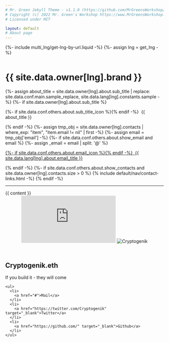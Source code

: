 ```yaml
---
# Mr. Green Jekyll Theme - v1.1.0 (https://github.com/MrGreensWorkshop/MrGreen-JekyllTheme)
# Copyright (c) 2022 Mr. Green's Workshop https://www.MrGreensWorkshop.com
# Licensed under MIT

layout: default
# About page
---
```

{%- include multi_lng/get-lng-by-url.liquid -%}
{%- assign lng = get_lng -%}
<div class="multipurpose-container about-container">
  <div class="row about-main">
    <div class="col-md-3 about-img">
      <img src="{{ page.img }}" alt="">
    </div>
    <div class="col-md-9 about-header">
      <h1 translate="no">{{ site.data.owner[lng].brand }}</h1>
      <div class="meta-container">
        {%- assign about_title = site.data.owner[lng].about.sub_title | replace: site.data.conf.main.sample_replace, site.data.lang[lng].constants.sample -%}
        {%- if site.data.owner[lng].about.sub_title %}
          <p class="sub-title">
            {%- if site.data.conf.others.about.sub_title_icon %}<i class="{{ 'fa-fw ' }}{{ site.data.conf.others.about.sub_title_icon }}" aria-hidden="true"></i>{% endif -%}
            &nbsp;{{ about_title }}
          </p>
        {% endif -%}
        {%- assign tmp_obj =  site.data.owner[lng].contacts | where_exp: "item", "item.email != nil" | first -%}
        {%- assign email = tmp_obj['email'] -%}
        {%- if site.data.conf.others.about.show_email and email %}
          {%- assign _email = email | split: '@' %}
          <p class="email">
            <a href="javascript:void(0);" onclick="setAddress('{{ _email[0] }}', '{{ _email[1] }}');">
              {%- if site.data.conf.others.about.email_icon %}<i class="{{ 'fa-fw ' }}{{ site.data.conf.others.about.email_icon }}"></i>{% endif -%}
              &nbsp;{{ site.data.lang[lng].about.email_title }}
            </a>
          </p>
        {% endif -%}
        {%- if site.data.conf.others.about.show_contacts and site.data.owner[lng].contacts.size > 0 %}
          {% include default/nav/contact-links.html -%}
        {% endif -%}
      </div>
    </div>
  </div>
  <div class="row about-divider">
    <hr>
  </div>
  <div class="row">
    <div class="col-md-12">
      <div class="about-msg markdown-style">
        {{ content }}
      </div>
    </div>
  </div>
</div>

  <div class="row">
    <div class="col-md-12">
<mini-profile>
  <header>
    <iframe src="https://scapes.punkscape.xyz/?simple&autoplay&autoscale=false&chapter-switch=false&sound-control=false#8386" frameborder="0" tabindex="-1"></iframe>
    <img src="https://pbs.twimg.com/profile_images/1506309513745469440/d-srpQ3S_400x400.jpg" alt="Cryptogenik">
  </header>

  <section>
    <h1>Cryptogenik.eth</h1>
    <p>If you build it - they will come</p>

    <ul>
      <li>
        <a href="#">Mail</a>
      </li>
      <li>
        <a href="https://twitter.com/Cryptogenik" target="_blank">Twitter</a>
      </li>
      <li>
        <a href="https://github.com/" target="_blank">Github</a>
      </li>
    </ul>
  </section>
</mini-profile>
      </div></div>
<style>

:root {
  --box-padding: 1.5rem;

  /* Colors */
  --black: black;
  --dark-bg: rgb(14 11 18);
  --primary: #ae44d5;
  --action: rgb(58 50 86 / 40%);
  --action-active: rgb(58 50 86 / 80%);

  /* Borders */
  --border-radius: 0.5rem;
  --border: 3px solid rgb(20 15 25);
  --border-dark: 3px solid var(--dark-bg);
}


mini-profile {
  background-color: var(--dark-bg);
  color: white;
  max-width: 40.5rem;
  overflow: hidden;
}

mini-profile header {
  background-color: var(--black);
  position: relative;
  display: flex;
  justify-content: center;
  border-bottom: var(--border);
}

mini-profile iframe {
  width: 40.5rem;
  height: calc(40.5rem / 3);
}

mini-profile img:nth-child(2) {
  border-radius: 50%;
  border: var(--border-dark);
  max-width: 30vw;

  position: absolute;
  bottom: -2rem;
  left: var(--box-padding);
}

mini-profile section {
  padding: 2.25rem var(--box-padding) var(--box-padding);
}

mini-profile h1 {
  color: var(--primary);
  font-size: 1.4rem;
  text-transform: uppercase;
  font-style: italic;
  font-weight: 700;
}

mini-profile p {
  opacity: 0.8;
/*   font-size: 0.8rem; */
}

mini-profile ul {
  display: flex;
  flex-wrap: wrap;
  gap: 1rem;
  margin: 1rem 0 0;
  list-style: none;
}

mini-profile a:hover,
mini-profile a:focus,
mini-profile a:active {
  background-color: var(--action-active);
}

mini-profile a {
  display: block;
  padding: 0.5rem 1rem;
  background-color: var(--action);
  border-radius: var(--border-radius);
  transition: background .4s;
  text-transform: uppercase;
  font-style: italic;
  font-weight: bold;
  font-size: 0.8rem;
/*   background-color: var(--action-active); */
  text-decoration: none !important;
  color:white !important;
}

@media (min-width: 40.5rem) {
  :has(mini-profile) {
    display: flex;
/*     align-items: center; */
/*     background-color: var(--black); */
    align-content: center;
    justify-content: left;
  flex-wrap: wrap;
  width:100%;
  }

  mini-profile {
    background-color: var(--dark-bg);
    margin: 2rem auto 4rem;
    border: var(--border);
    border-radius: var(--border-radius);
/*     box-shadow: 0 0.25rem 3rem 2rem rgb(95 45 145 / 9%); */
/*     animation: gradient 5s infinite alternate; */
  }

  mini-profile img:nth-child(2) {
    max-width: 10rem;
  }
}

@keyframes gradient {
  0% {
    box-shadow: 0 0.25rem 3rem 2rem rgb(95 45 145 / 9%);
  }
  50% {
/*     box-shadow: -0.5rem -0.5rem 3rem 2rem rgb(100 45 130 / 19%); */
    box-shadow: -5px 4px 5px 3rem #00000039,0 0 5px #26bdff,0 0 5px .3rem #1ab3f6,0 0 10px .3rem #6b4eff,0 0 20px .5rem #cd5c5c;
  }
  100% {
/*     box-shadow: 1rem 1.45rem 5rem 3.9rem rgb(95 45 170 / 13%); */
    box-shadow: -5px 4px 5px #00000039,0 0 5px #26bdff,0 0 5px #1ab3f6,0 0 10px #6b4eff,0 0 20px #cd5c5c;
  }
}


</style>
